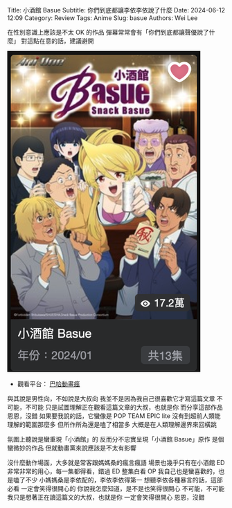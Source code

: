 Title: 小酒館 Basue
Subtitle: 你們到底都讓李依李依說了什麼
Date: 2024-06-12 12:09
Category: Review
Tags: Anime
Slug: basue
Authors: Wei Lee

在性別意識上應該是不太 OK 的作品
彈幕常常會有「你們到底都讓聲優說了什麼」
對這點在意的話，建議避開

<!--more-->

![basue](/images/post-images/2024-basue/basue.png)

* 觀看平台： [巴哈動畫瘋](https://ani.gamer.com.tw/animeVideo.php?sn=36957)

與其說是男性向，不如說是大叔向
我並不是因為我自己很喜歡它才寫這篇文章
不可能，不可能
只是試圖理解正在觀看這篇文章的大叔，也就是你
而分享這部作品
恩恩，沒錯
如果要我說的話，它蠻像是 POP TEAM EPIC lite
沒有到超前人類能理解的範圍那麼多
但所作所為還是嗑了相當多
大概是在人類理解邊界來回橫跳

氛圍上聽說是蠻重現「小酒館」的
反而分不忠實呈現「小酒館 Basue」原作
是個蠻微妙的作品
但就動畫黨來說應該是不太有影響

沒什麼動作場面，大多就是常客跟媽媽桑的瘋言瘋語
場景也幾乎只有在小酒館
ED 非常非常的用心，每一集都得看，錯過 ED 整集白看
OP 我自己也是蠻喜歡的，也是嗑了不少
小媽媽桑是李依配的，李依李依得第一
想聽李依各種暴言的話，這部必看
一定會笑得很開心的
你說我怎麼知道，是不是也笑得很開心
不可能，不可能
我只是想著正在讀這篇文的大叔，也就是你
一定會笑得很開心
恩恩，沒錯
